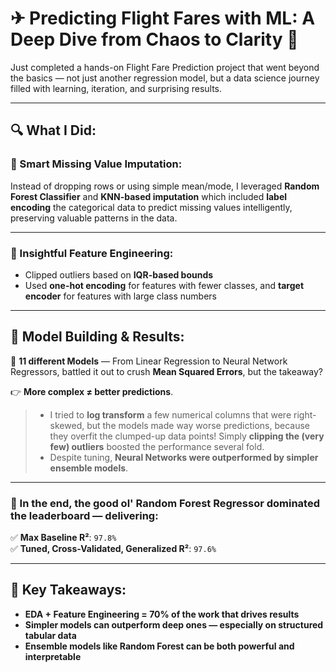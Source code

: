 # ✈ Predicting Flight Fares with ML: A Deep Dive from Chaos to Clarity 🚀

Just completed a hands-on Flight Fare Prediction project that went beyond the basics — not just another regression model, but a data science journey filled with learning, iteration, and surprising results.

---

## 🔍 What I Did:

### 🧹 Smart Missing Value Imputation:
Instead of dropping rows or using simple mean/mode, I leveraged **Random Forest Classifier** and **KNN-based imputation** which included **label encoding** the categorical data to predict missing values intelligently, preserving valuable patterns in the data.

---

### 🧠 Insightful Feature Engineering:

- Clipped outliers based on **IQR-based bounds**  
- Used **one-hot encoding** for features with fewer classes, and **target encoder** for features with large class numbers

---

## 🧪 Model Building & Results:

🧠 **11 different Models** — From Linear Regression to Neural Network Regressors, battled it out to crush **Mean Squared Errors**, but the takeaway?

👉 **More complex ≠ better predictions**.  
> - I tried to **log transform** a few numerical columns that were right-skewed, but the models made way worse predictions, because they overfit the clumped-up data points! Simply **clipping the (very few) outliers** boosted the performance several fold.  
> - Despite tuning, **Neural Networks were outperformed by simpler ensemble models**.

---

### 🥇 In the end, the good ol' **Random Forest Regressor** dominated the leaderboard — delivering:

✅ **Max Baseline R²**: `97.8%`  
✅ **Tuned, Cross-Validated, Generalized R²**: `97.6%`

---

## 📌 Key Takeaways:

- **EDA + Feature Engineering = 70% of the work that drives results**  
- **Simpler models can outperform deep ones — especially on structured tabular data**  
- **Ensemble models like Random Forest can be both powerful and interpretable**
